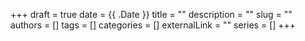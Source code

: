 +++ 
draft = true
date = {{ .Date }}
title = ""
description = ""
slug = ""
authors = []
tags = []
categories = []
externalLink = ""
series = []
+++


